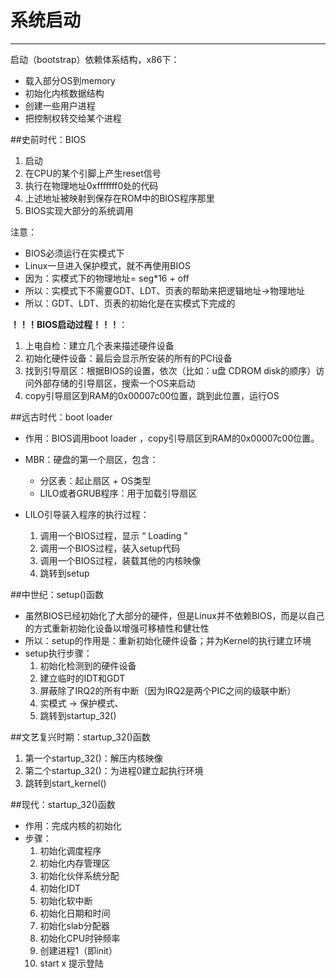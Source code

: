 # 系统启动

----------
启动（bootstrap）依赖体系结构，x86下：

- 载入部分OS到memory
- 初始化内核数据结构
- 创建一些用户进程
- 把控制权转交给某个进程

##史前时代：BIOS

1. 启动
2. 在CPU的某个引脚上产生reset信号
3. 执行在物理地址0xfffffff0处的代码
4. 上述地址被映射到保存在ROM中的BIOS程序那里
5. BIOS实现大部分的系统调用

注意：

- BIOS必须运行在实模式下
- Linux一旦进入保护模式，就不再使用BIOS
- 因为：实模式下的物理地址= seg*16 + off
- 所以：实模式下不需要GDT、LDT、页表的帮助来把逻辑地址->物理地址
- 所以：GDT、LDT、页表的初始化是在实模式下完成的

**！！！BIOS启动过程！！！**：

1. 上电自检：建立几个表来描述硬件设备
2. 初始化硬件设备：最后会显示所安装的所有的PCI设备
3. 找到引导扇区：根据BIOS的设置，依次（比如：u盘 CDROM disk的顺序）访问外部存储的引导扇区，搜索一个OS来启动
4. copy引导扇区到RAM的0x00007c00位置，跳到此位置，运行OS

##远古时代：boot loader
- 作用：BIOS调用boot loader ，copy引导扇区到RAM的0x00007c00位置。
- MBR：硬盘的第一个扇区，包含：
	- 分区表：起止扇区 + OS类型
	- LILO或者GRUB程序：用于加载引导扇区
	
- LILO引导装入程序的执行过程：
	1. 调用一个BIOS过程，显示 “ Loading ”
	2. 调用一个BIOS过程，装入setup代码
	3. 调用一个BIOS过程，装载其他的内核映像
	4. 跳转到setup

##中世纪：setup()函数
- 虽然BIOS已经初始化了大部分的硬件，但是Linux并不依赖BIOS，而是以自己的方式重新初始化设备以增强可移植性和健壮性
- 所以：setup的作用是：重新初始化硬件设备；并为Kernel的执行建立环境
- setup执行步骤：
	1. 初始化检测到的硬件设备
	2. 建立临时的IDT和GDT
	3. 屏蔽除了IRQ2的所有中断（因为IRQ2是两个PIC之间的级联中断）
	4. 实模式 -> 保护模式、
	5. 跳转到startup_32()

##文艺复兴时期：startup_32()函数

1. 第一个startup_32()：解压内核映像
2. 第二个startup_32()：为进程0建立起执行环境
3. 跳转到start_kernel()

##现代：startup_32()函数
- 作用：完成内核的初始化
- 步骤：
	1. 初始化调度程序
	2. 初始化内存管理区
	3. 初始化伙伴系统分配
	4. 初始化IDT
	5. 初始化软中断
	6. 初始化日期和时间
	7. 初始化slab分配器
	8. 初始化CPU时钟频率
	9. 创建进程1（即init）
	10. start x 提示登陆
